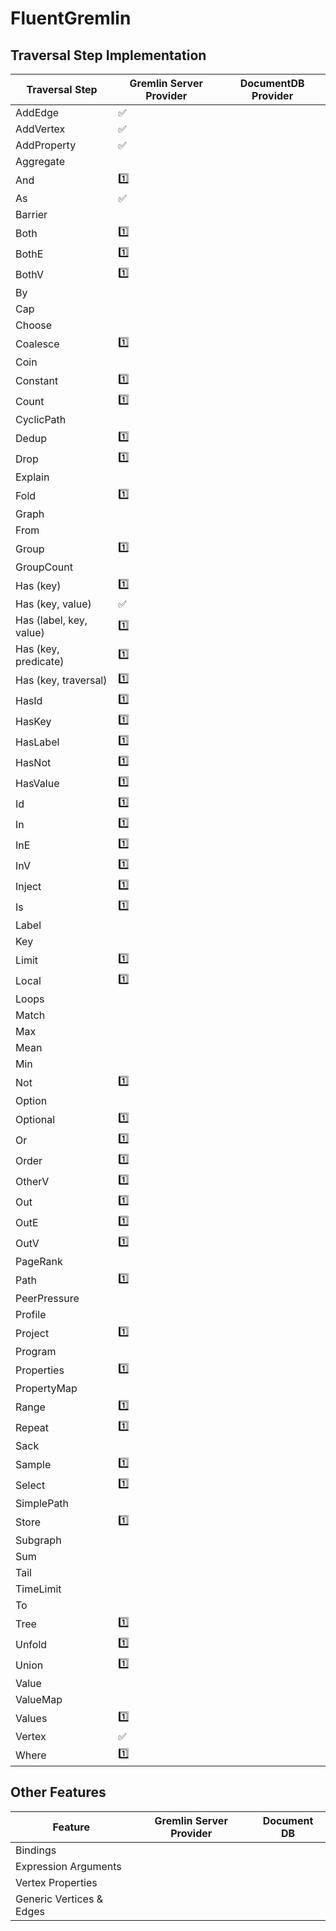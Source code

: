 # FluentGremlin

## Traversal Step Implementation

| Traversal Step | Gremlin Server Provider | DocumentDB Provider |
| --- | --- | --- |
| AddEdge | :white_check_mark: |  |
| AddVertex | :white_check_mark: |  |
| AddProperty | :white_check_mark: |  |
| Aggregate |  |  |
| And | :one: |  |
| As | :white_check_mark: |  |
| Barrier |  |  |
| Both | :one: |  |
| BothE | :one: |  |
| BothV | :one: |  |
| By |  |  |
| Cap |  |  |
| Choose |  |  |
| Coalesce | :one: |  |
| Coin |  |  |
| Constant | :one: |  |
| Count | :one: |  |
| CyclicPath |  |  |
| Dedup | :one: |  |
| Drop | :one: |  |
| Explain |  |  |
| Fold | :one: |  |
| Graph |  |  |
| From |  |  |
| Group | :one: |  |
| GroupCount |  |  |
| Has (key) | :one: |  |
| Has (key, value) | :white_check_mark: |  |
| Has (label, key, value) | :one: |  |
| Has (key, predicate) | :one: |  |
| Has (key, traversal) | :one: |  |
| HasId | :one: |  |
| HasKey | :one: |  |
| HasLabel | :one: |  |
| HasNot | :one: |  |
| HasValue | :one: |  |
| Id | :one: |  |
| In | :one: |  |
| InE | :one: |  |
| InV | :one: |  |
| Inject | :one: |  |
| Is | :one: |  |
| Label |  |  |
| Key |  |  |
| Limit | :one: |  |
| Local | :one: |  |
| Loops |  |  |
| Match |  |  |
| Max |  |  |
| Mean |  |  |
| Min |  |  |
| Not | :one: |  |
| Option |  |  |
| Optional | :one: |  |
| Or | :one: |  |
| Order | :one: |  |
| OtherV | :one: |  |
| Out | :one: |  |
| OutE | :one: |  |
| OutV | :one: |  |
| PageRank |  |  |
| Path | :one: |  |
| PeerPressure |  |  |
| Profile |  |  |
| Project | :one: |  |
| Program |  |  |
| Properties | :one: |  |
| PropertyMap |  |  |
| Range | :one: |  |
| Repeat | :one: |  |
| Sack |  |  |
| Sample | :one: |  |
| Select | :one: |  |
| SimplePath |  |  |
| Store | :one: |  |
| Subgraph |  |  |
| Sum |  |  |
| Tail |  |  |
| TimeLimit |  |  |
| To |  |  |
| Tree | :one: |  |
| Unfold | :one: |  |
| Union | :one: |  |
| Value |  |  |
| ValueMap |  |  |
| Values | :one: |  |
| Vertex | :white_check_mark: |  |
| Where | :one: |  |

## Other Features
| Feature | Gremlin Server Provider | Document DB |
| --- | --- | --- |
| Bindings |  |  |
| Expression Arguments |  |  |
| Vertex Properties |  |  |
| Generic Vertices & Edges |  |  |